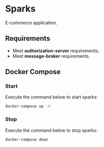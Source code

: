 # Sparks

E-commerce application.

## Requirements

- Meet **authorization-server** requirements;
- Meet **message-broker** requirements.

## Docker Compose

### Start

Execute the command below to start sparks:

```bash
docker-compose up -d
```

### Stop

Execute the command below to stop sparks:

```bash
docker-compose down
```
